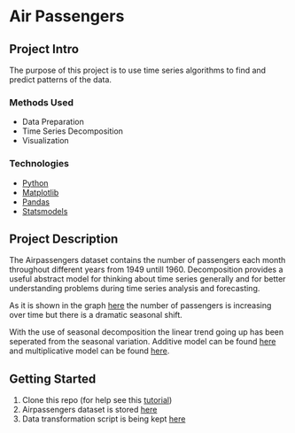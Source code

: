# Air Passengers 


## Project Intro
The purpose of this project is to use time series algorithms to find and predict patterns of the data.

### Methods Used
* Data Preparation
* Time Series Decomposition
* Visualization

### Technologies
* [Python](https://www.python.org/)
* [Matplotlib](https://matplotlib.org/)
* [Pandas](https://pandas.pydata.org/)
* [Statsmodels](https://www.statsmodels.org/stable/index.html)

## Project Description
The Airpassengers dataset contains the number of passengers each month throughout different years from 1949 untill 1960. Decomposition provides a useful abstract model for thinking about time series generally and for better understanding problems during time series analysis and forecasting.

As it is shown in the graph [here](https://github.com/Unisepp/Data_Mining_Exercises/blob/main/Air_Passengers/Dataset_plot.png) the number of passengers is increasing over time but there is a dramatic seasonal shift.

With the use of seasonal decomposition the linear trend going up has been seperated from the seasonal variation.
Additive model can be found [here](https://github.com/Unisepp/Data_Mining_Exercises/blob/main/Air_Passengers/Plot_additive.png) and multiplicative model can be found [here](https://github.com/Unisepp/Data_Mining_Exercises/blob/main/Air_Passengers/plot_multiplicative.png).


## Getting Started

1. Clone this repo (for help see this [tutorial](https://help.github.com/articles/cloning-a-repository/))
2. Airpassengers dataset is stored [here](https://github.com/Unisepp/Data_Mining_Exercises/blob/main/Air_Passengers/AirPassengers.csv)
3. Data transformation script is being kept [here](https://github.com/Unisepp/Data_Mining_Exercises/blob/main/Air_Passengers/AirPassengers.py)
